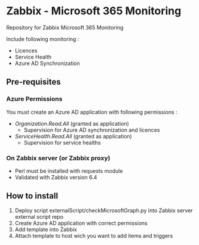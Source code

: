 # Zabbix - Microsoft 365 Monitoring

Repository for Zabbix Microsoft 365 Monitoring

Include following monitoring :
* Licences
* Service Health
* Azure AD Synchronization

## Pre-requisites

### Azure Permissions

You must create an Azure AD application with following permissions :
* *Organization.Read.All* (granted as application) 
    * Supervision for Azure AD synchronization and licences
* *ServiceHealth.Read.All* (granted as application)
    * Supervision for service healths

### On Zabbix server (or Zabbix proxy)

* Perl must be installed with requests module
* Validated with Zabbix version 6.4

## How to install

1. Deploy script externalScript/checkMicrosoftGraph.py into Zabbix server external script repo
2. Create Azure AD application with correct permissions
3. Add template into Zabbix
4. Attach template to host wich you want to add items and triggers